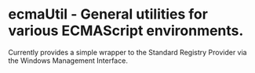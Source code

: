# ecmaUtil - General utilities for various ECMAScript environments. #

Currently provides a simple wrapper to the Standard Registry Provider via the Windows Management Interface.
